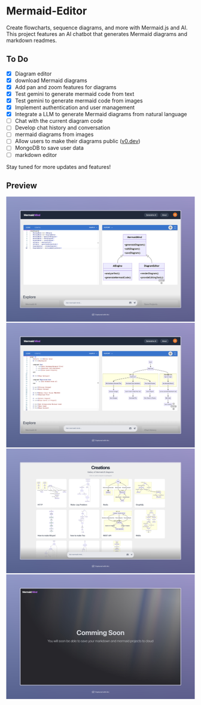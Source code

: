 # Mermaid-Editor

Create flowcharts, sequence diagrams, and more with Mermaid.js and AI. This project features an AI chatbot that generates Mermaid diagrams and markdown readmes.

## To Do

- [x] Diagram editor
- [x] download Mermaid diagrams
- [x] Add pan and zoom features for diagrams
- [x] Test gemini to generate mermaid code from text
- [x] Test gemini to generate mermaid code from images
- [x] Implement authentication and user management
- [x] Integrate a LLM to generate Mermaid diagrams from natural language
- [ ] Chat with the current diagram code
- [ ] Develop chat history and conversation
- [ ] mermaid diagrams from images
- [ ] Allow users to make their diagrams public ([v0.dev](https://v0.dev/))
- [ ] MongoDB to save user data
- [ ] markdown editor

Stay tuned for more updates and features!

## Preview

![Mermaid V1 Demo](/assets/mermaidmind.jpeg)
![Mermaid V1 Demo](/assets/mermaidmind2.jpeg)
![Mermaid V1 Demo](/assets/mermaidmind3.jpeg)
![Mermaid V1 Demo](/assets/mermaidmind4.jpeg)
